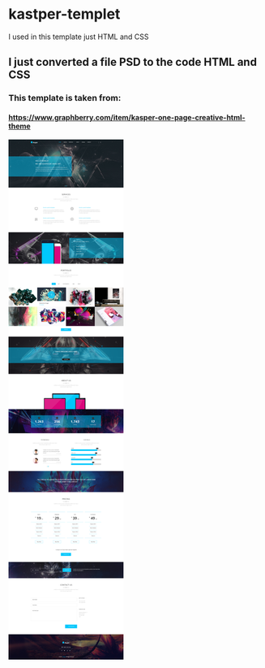 # kastper-templet
I used in this template just HTML and CSS
## I just converted a file PSD to the code HTML and CSS
### This template is taken from:
#### https://www.graphberry.com/item/kasper-one-page-creative-html-theme

![](images/template.jpg)

